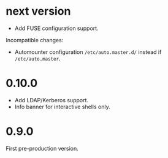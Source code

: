 # next version

* Add FUSE configuration support. 

Incompatible changes:

* Automounter configuration `/etc/auto.master.d/` instead if `/etc/auto.master`.

# 0.10.0

* Add LDAP/Kerberos support.
* Info banner for interactive shells only.

# 0.9.0

First pre-production version.
